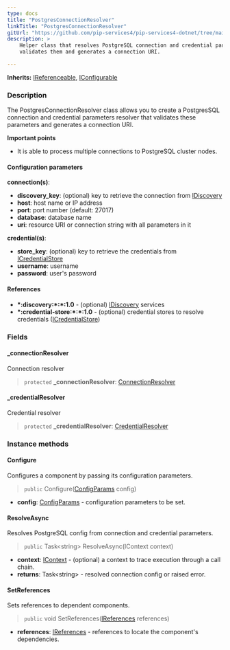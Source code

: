 ```yaml
---
type: docs
title: "PostgresConnectionResolver"
linkTitle: "PostgresConnectionResolver"
gitUrl: "https://github.com/pip-services4/pip-services4-dotnet/tree/main/pip-services4-postgres-dotnet"
description: >
    Helper class that resolves PostgreSQL connection and credential parameters,
    validates them and generates a connection URI.

---
```


**Inherits:** [IReferenceable](../../../components/refer/ireferenceable), [IConfigurable](../../../components/config/iconfigurable)

### Description

The PostgresConnectionResolver class allows you to create a PostgresSQL connection and credential parameters resolver that validates these parameters and generates a connection URI.

**Important points**

- It is able to process multiple connections to PostgreSQL cluster nodes.

#### Configuration parameters
**connection(s)**:
- **discovery_key**: (optional) key to retrieve the connection from [IDiscovery](../../../config/connect/idiscovery)
- **host**: host name or IP address
- **port**: port number (default: 27017)
- **database**: database name
- **uri**: resource URI or connection string with all parameters in it

**credential(s)**:
- **store_key**: (optional) key to retrieve the credentials from [ICredentialStore](../../../config/auth/icredential_store)
- **username**: username
- **password**: user's password

#### References
- **\*:discovery:\*:\*:1.0** - (optional) [IDiscovery](../../../config/connect/idiscovery) services
- **\*:credential-store:\*:\*:1.0** - (optional) credential stores to resolve credentials ([ICredentialStore](../../../config/auth/icredential_store))


### Fields

<span class="hide-title-link">

#### _connectionResolver
Connection resolver
> `protected` **_connectionResolver**: [ConnectionResolver](../../../config/connect/connection_resolver) 

#### _credentialResolver
Credential resolver
> `protected` **_credentialResolver**: [CredentialResolver](../../../config/auth/credential_resolver) 

</span>


### Instance methods


#### Configure
Configures a component by passing its configuration parameters.

> `public` Configure([ConfigParams](../../../components/config/config_params) config)

- **config**: [ConfigParams](../../../components/config/config_params) - configuration parameters to be set.


#### ResolveAsync
Resolves PostgreSQL config from connection and credential parameters.

> `public` Task\<string\> ResolveAsync(IContext context)

- **context**: [IContext](../../../components/context/icontext) - (optional) a context to trace execution through a call chain.
- **returns**: Task\<string\> - resolved connection config or raised error.


#### SetReferences
Sets references to dependent components.

> `public` void SetReferences([IReferences](../../../components/refer/ireferences) references)

- **references**: [IReferences](../../../components/refer/ireferences) - references to locate the component's dependencies.
